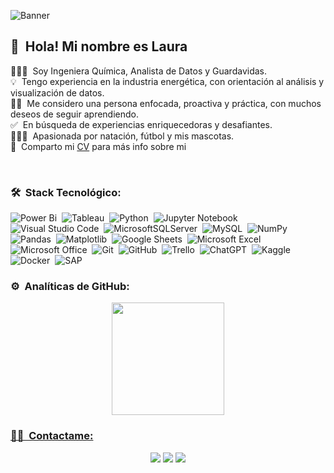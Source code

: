 
![Banner](https://media.licdn.com/dms/image/D4D16AQGhNG52lWTABQ/profile-displaybackgroundimage-shrink_350_1400/0/1717375553135?e=1723075200&v=beta&t=oH-fHX_3wZ6nQwefAV6JOiiyVpVN9slHstMrIYnrejY)

<h2>👋 &nbsp;Hola! Mi nombre es Laura</h2>

👩🏻‍💻 &nbsp;Soy Ingeniera Química, Analista de Datos y Guardavidas.\
💡 &nbsp;Tengo experiencia en la industria energética, con orientación al análisis y visualización de datos.\
✍🏼 &nbsp;Me considero una persona enfocada, proactiva y práctica, con muchos deseos de seguir aprendiendo.\
✅ &nbsp;En búsqueda de experiencias enriquecedoras y desafiantes.\
💆🏻‍♀️ &nbsp;Apasionada por natación, fútbol y mis mascotas.\
📄 &nbsp;Comparto mi [CV](https://drive.google.com/file/d/1zHzkYohGCWw8Cx_tI228bFBuTiGredJD/view?usp=share_link) para más info sobre mi

 </br>

### 🛠 &nbsp;Stack Tecnológico:

![Power Bi](https://img.shields.io/badge/power_bi-F2C811?style=for-the-badge&logo=powerbi&logoColor=black)&nbsp;
![Tableau](https://img.shields.io/badge/Tableau-E97627?style=for-the-badge&logo=Tableau&logoColor=white)&nbsp;
![Python](https://img.shields.io/badge/python-3670A0?style=for-the-badge&logo=python&logoColor=ffdd54)&nbsp;
![Jupyter Notebook](https://img.shields.io/badge/jupyter-%23FA0F00.svg?style=for-the-badge&logo=jupyter&logoColor=white)&nbsp;
![Visual Studio Code](https://img.shields.io/badge/Visual%20Studio%20Code-0078d7.svg?style=for-the-badge&logo=visual-studio-code&logoColor=white)&nbsp;
![MicrosoftSQLServer](https://img.shields.io/badge/Microsoft%20SQL%20Server-CC2927?style=for-the-badge&logo=microsoft%20sql%20server&logoColor=white)&nbsp;
![MySQL](https://img.shields.io/badge/mysql-4479A1.svg?style=for-the-badge&logo=mysql&logoColor=white)&nbsp;
![NumPy](https://img.shields.io/badge/numpy-%23013243.svg?style=for-the-badge&logo=numpy&logoColor=white)&nbsp;
![Pandas](https://img.shields.io/badge/pandas-%23150458.svg?style=for-the-badge&logo=pandas&logoColor=white)&nbsp;
![Matplotlib](https://img.shields.io/badge/Matplotlib-%23ffffff.svg?style=for-the-badge&logo=Matplotlib&logoColor=black)&nbsp;
![Google Sheets](https://img.shields.io/badge/Google%20Sheets-34A853?style=for-the-badge&logo=google-sheets&logoColor=white)&nbsp;
![Microsoft Excel](https://img.shields.io/badge/Microsoft_Excel-217346?style=for-the-badge&logo=microsoft-excel&logoColor=white)&nbsp;
![Microsoft Office](https://img.shields.io/badge/Microsoft_Office-D83B01?style=for-the-badge&logo=microsoft-office&logoColor=white)&nbsp;
![Git](https://img.shields.io/badge/git-%23F05033.svg?style=for-the-badge&logo=git&logoColor=white)&nbsp;
![GitHub](https://img.shields.io/badge/github-%23121011.svg?style=for-the-badge&logo=github&logoColor=white)&nbsp;
![Trello](https://img.shields.io/badge/Trello-%23026AA7.svg?style=for-the-badge&logo=Trello&logoColor=white)&nbsp;
![ChatGPT](https://img.shields.io/badge/chatGPT-74aa9c?style=for-the-badge&logo=openai&logoColor=white)&nbsp;
![Kaggle](https://img.shields.io/badge/Kaggle-035a7d?style=for-the-badge&logo=kaggle&logoColor=white)&nbsp;
![Docker](https://img.shields.io/badge/Docker-2CA5E0?style=for-the-badge&logo=docker&logoColor=white)&nbsp;
![SAP](https://img.shields.io/badge/SAP-0FAAFF?style=for-the-badge&logo=sap&logoColor=white)&nbsp;
 </br>

### ⚙️ &nbsp;Analíticas de GitHub:

<p align="center">
<a href="https://github.com/AVS1508">
  <img height="180em" src="https://github-readme-stats-eight-theta.vercel.app/api?username=LGConstanzo&show_icons=true&theme=algolia&include_all_commits=true&count_private=true"/>

 </br>
 
### 🤝🏻 &nbsp;Contactame:
<p align="center">
<a href="https://www.linkedin.com/in/laura-constanzo/"><img src="https://img.shields.io/badge/-Laura%20Constanzo-0077B5?style=flat&logo=Linkedin&logoColor=white"/></a>
<a href="mailto:lg.constanzo@gmail.com"><img src="https://img.shields.io/badge/-lg.constanzo@gmail.com-D14836?style=flat&logo=Gmail&logoColor=white"/></a>
<a href="https://instagram.com/lali.cons"><img src="https://img.shields.io/badge/-@lali.cons-E4405F?style=flat&logo=Instagram&logoColor=white"/></a>

 </br>
